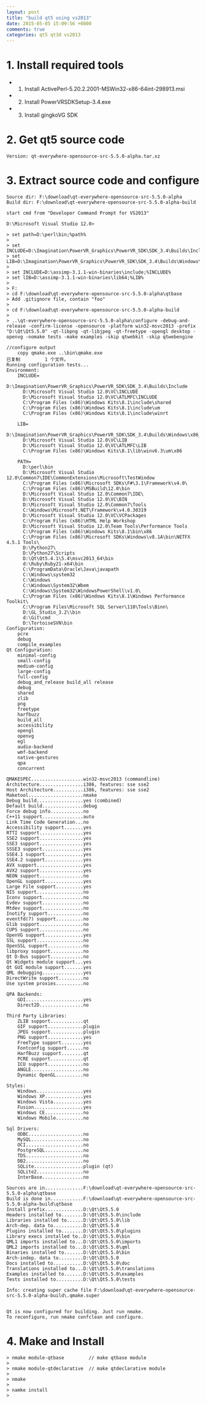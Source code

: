 ```yaml
---
layout: post
title: "build qt5 using vs2013"
date: 2015-05-05 15:09:56 +0800
comments: true
categories: qt5 qt3d vs2013
---
```


# 1. Install required tools #
- 1) Install ActivePerl-5.20.2.2001-MSWin32-x86-64int-298913.msi
- 2) Install PowerVRSDKSetup-3.4.exe	
- 3) Install gingkoVG SDK

# 2. Get qt5 source code #

    Version: qt-everywhere-opensource-src-5.5.0-alpha.tar.xz

# 3. Extract source code and configure #
    Source dir: F:\download\qt-everywhere-opensource-src-5.5.0-alpha
	Build dir: F:\download\qt-everywhere-opensource-src-5.5.0-alpha-build
	
	start cmd from "Developer Command Prompt for VS2013"

	D:\Microsoft Visual Studio 12.0>

	> set path=D:\perl\bin;%path%
	> 
	> set INCLUDE=D:\Imagination\PowerVR_Graphics\PowerVR_SDK\SDK_3.4\Builds\Include;%INCLUDE%
	> set LIB=D:\Imagination\PowerVR_Graphics\PowerVR_SDK\SDK_3.4\Builds\Windows\x86_64\Lib;%LIB%
	>
	> set INCLUDE=D:\assimp-3.1.1-win-binaries\include;%INCLUDE%
	> set lIB=D:\assimp-3.1.1-win-binaries\lib64;%LIB%
	>  
	> F:
	> cd F:\download\qt-everywhere-opensource-src-5.5.0-alpha\qtbase
	> Add .gitignore file, contain "foo"
	> 
	> cd F:\download\qt-everywhere-opensource-src-5.5.0-alpha-build
	> 
	> ..\qt-everywhere-opensource-src-5.5.0-alpha\configure -debug-and-release -confirm-license -opensource -platform win32-msvc2013 -prefix "D:\Qt\Qt5.5.0" -qt-libpng -qt-libjpeg -qt-freetype -opengl desktop -openvg -nomake tests -make examples -skip qtwebkit -skip qtwebengine
	
	//configure output
        copy qmake.exe ..\bin\qmake.exe
	已复制         1 个文件。
	Running configuration tests...
	Environment:
	    INCLUDE=
	      D:\Imagination\PowerVR_Graphics\PowerVR_SDK\SDK_3.4\Builds\Include
	      D:\Microsoft Visual Studio 12.0\VC\INCLUDE
	      D:\Microsoft Visual Studio 12.0\VC\ATLMFC\INCLUDE
	      C:\Program Files (x86)\Windows Kits\8.1\include\shared
	      C:\Program Files (x86)\Windows Kits\8.1\include\um
	      C:\Program Files (x86)\Windows Kits\8.1\include\winrt
	
	    LIB=
	      D:\Imagination\PowerVR_Graphics\PowerVR_SDK\SDK_3.4\Builds\Windows\x86_64\Lib
	      D:\Microsoft Visual Studio 12.0\VC\LIB
	      D:\Microsoft Visual Studio 12.0\VC\ATLMFC\LIB
	      C:\Program Files (x86)\Windows Kits\8.1\lib\winv6.3\um\x86
	
	    PATH=
	      D:\perl\bin
	      D:\Microsoft Visual Studio 12.0\Common7\IDE\CommonExtensions\Microsoft\TestWindow
	      C:\Program Files (x86)\Microsoft SDKs\F#\3.1\Framework\v4.0\
	      C:\Program Files (x86)\MSBuild\12.0\bin
	      D:\Microsoft Visual Studio 12.0\Common7\IDE\
	      D:\Microsoft Visual Studio 12.0\VC\BIN
	      D:\Microsoft Visual Studio 12.0\Common7\Tools
	      C:\Windows\Microsoft.NET\Framework\v4.0.30319
	      D:\Microsoft Visual Studio 12.0\VC\VCPackages
	      C:\Program Files (x86)\HTML Help Workshop
	      D:\Microsoft Visual Studio 12.0\Team Tools\Performance Tools
	      C:\Program Files (x86)\Windows Kits\8.1\bin\x86
	      C:\Program Files (x86)\Microsoft SDKs\Windows\v8.1A\bin\NETFX 4.5.1 Tools\
	      D:\Python27\
	      D:\Python27\Scripts
	      D:\Qt\Qt5.4.1\5.4\msvc2013_64\bin
	      d:\Ruby\Ruby21-x64\bin
	      C:\ProgramData\Oracle\Java\javapath
	      C:\Windows\system32
	      C:\Windows
	      C:\Windows\System32\Wbem
	      C:\Windows\System32\WindowsPowerShell\v1.0\
	      C:\Program Files (x86)\Windows Kits\8.1\Windows Performance Toolkit\
	      C:\Program Files\Microsoft SQL Server\110\Tools\Binn\
	      D:\GL_Studio_3.2\\bin
	      d:\Git\cmd
	      D:\TortoiseSVN\bin
	Configuration:
	    pcre
	    debug
	    compile_examples
	Qt Configuration:
	    minimal-config
	    small-config
	    medium-config
	    large-config
	    full-config
	    debug_and_release build_all release
	    debug
	    shared
	    zlib
	    png
	    freetype
	    harfbuzz
	    build_all
	    accessibility
	    opengl
	    openvg
	    egl
	    audio-backend
	    wmf-backend
	    native-gestures
	    qpa
	    concurrent
	
	QMAKESPEC...................win32-msvc2013 (commandline)
	Architecture................i386, features: sse sse2
	Host Architecture...........i386, features: sse sse2
	Maketool....................nmake
	Debug build.................yes (combined)
	Default build...............debug
	Force debug info............no
	C++11 support...............auto
	Link Time Code Generation...no
	Accessibility support.......yes
	RTTI support................yes
	SSE2 support................yes
	SSE3 support................yes
	SSSE3 support...............yes
	SSE4.1 support..............yes
	SSE4.2 support..............yes
	AVX support.................yes
	AVX2 support................yes
	NEON support................no
	OpenGL support..............yes
	Large File support..........yes
	NIS support.................no
	Iconv support...............no
	Evdev support...............no
	Mtdev support...............no
	Inotify support.............no
	eventfd(7) support..........no
	Glib support................no
	CUPS support................no
	OpenVG support..............yes
	SSL support.................no
	OpenSSL support.............no
	libproxy support............no
	Qt D-Bus support............no
	Qt Widgets module support...yes
	Qt GUI module support.......yes
	QML debugging...............yes
	DirectWrite support.........no
	Use system proxies..........no
	
	QPA Backends:
	    GDI.....................yes
	    Direct2D................no
	
	Third Party Libraries:
	    ZLIB support............qt
	    GIF support.............plugin
	    JPEG support............plugin
	    PNG support.............yes
	    FreeType support........yes
	    Fontconfig support......no
	    HarfBuzz support........qt
	    PCRE support............qt
	    ICU support.............no
	    ANGLE...................no
	    Dynamic OpenGL..........no
	
	Styles:
	    Windows.................yes
	    Windows XP..............yes
	    Windows Vista...........yes
	    Fusion..................yes
	    Windows CE..............no
	    Windows Mobile..........no
	
	Sql Drivers:
	    ODBC....................no
	    MySQL...................no
	    OCI.....................no
	    PostgreSQL..............no
	    TDS.....................no
	    DB2.....................no
	    SQLite..................plugin (qt)
	    SQLite2.................no
	    InterBase...............no
	
	Sources are in..............F:\download\qt-everywhere-opensource-src-5.5.0-alpha\qtbase
	Build is done in............F:\download\qt-everywhere-opensource-src-5.5.0-alpha-build\qtbase
	Install prefix..............D:\Qt\Qt5.5.0
	Headers installed to........D:\Qt\Qt5.5.0\include
	Libraries installed to......D:\Qt\Qt5.5.0\lib
	Arch-dep. data to...........D:\Qt\Qt5.5.0
	Plugins installed to........D:\Qt\Qt5.5.0\plugins
	Library execs installed to..D:\Qt\Qt5.5.0\bin
	QML1 imports installed to...D:\Qt\Qt5.5.0\imports
	QML2 imports installed to...D:\Qt\Qt5.5.0\qml
	Binaries installed to.......D:\Qt\Qt5.5.0\bin
	Arch-indep. data to.........D:\Qt\Qt5.5.0
	Docs installed to...........D:\Qt\Qt5.5.0\doc
	Translations installed to...D:\Qt\Qt5.5.0\translations
	Examples installed to.......D:\Qt\Qt5.5.0\examples
	Tests installed to..........D:\Qt\Qt5.5.0\tests
	
	Info: creating super cache file F:\download\qt-everywhere-opensource-src-5.5.0-alpha-build\.qmake.super
	
	
	Qt is now configured for building. Just run nmake.
	To reconfigure, run nmake confclean and configure.	


# 4. Make and Install #
	> nmake module-qtbase         // make qtbase module
	>
	> nmake module-qtdeclarative  // make qtdeclarative module
	>
	> nmake
	>
	> namke install
	>   